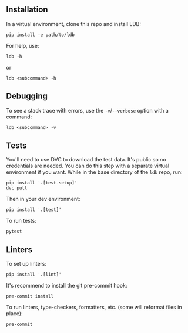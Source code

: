 ## Installation

In a virtual environment, clone this repo and install LDB:
```
pip install -e path/to/ldb
```
For help, use:
```
ldb -h
```
or
```
ldb <subcommand> -h
```

## Debugging
To see a stack trace with errors, use the `-v`/`--verbose` option with a command:
```
ldb <subcommand> -v
```

## Tests

You'll need to use DVC to download the test data. It's public so no credentials are needed. You can do this step with a separate virtual environment if you want. While in the base directory of the `ldb` repo, run:
```
pip install '.[test-setup]'
dvc pull
```

Then in your dev environment:
```
pip install '.[test]'
```

To run tests:
```
pytest
```

## Linters

To set up linters:
```
pip install '.[lint]'
```
It's recommend to install the git pre-commit hook:
```
pre-commit install
```

To run linters, type-checkers, formatters, etc. (some will reformat files in place):
```
pre-commit
```
